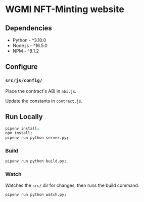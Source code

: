 # WGMI NFT-Minting website

## Dependencies

- Python - ^3.10.0
- Node.js - ^16.5.0
- NPM - ^8.1.2

## Configure

### `src/js/config/`

Place the contract's ABI in `abi.js`.

Update the constants in `contract.js`.

## Run Locally

```bash
pipenv install;
npm install;
pipenv run python server.py;
```

### Build

```bash
pipenv run python build.py;
```

### Watch

Watches the `src/` dir for changes, then runs the build command.

```bash
pipenv run python watch.py;
```
